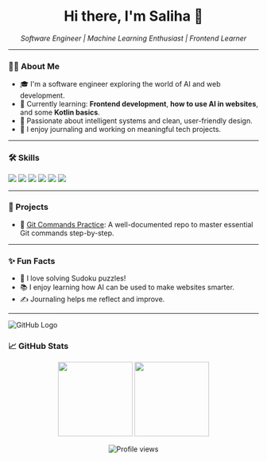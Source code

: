 <h1 align="center">Hi there, I'm Saliha 👋</h1>

<p align="center">
  <em>Software Engineer | Machine Learning Enthusiast | Frontend Learner</em>
</p>

---

### 👩‍💻 About Me

- 🎓 I'm a software engineer exploring the world of AI and web development.
- 🌱 Currently learning: **Frontend development**, **how to use AI in websites**, and some **Kotlin basics**.
- 🧠 Passionate about intelligent systems and clean, user-friendly design.
- 📓 I enjoy journaling and working on meaningful tech projects.

---

### 🛠️ Skills

<p>
  <img src="https://img.shields.io/badge/Python-3776AB?style=flat&logo=python&logoColor=white" />
  <img src="https://img.shields.io/badge/Machine%20Learning-FF6F00?style=flat&logo=scikit-learn&logoColor=white" />
  <img src="https://img.shields.io/badge/HTML5-E34F26?style=flat&logo=html5&logoColor=white" />
  <img src="https://img.shields.io/badge/CSS3-1572B6?style=flat&logo=css3&logoColor=white" />
  <img src="https://img.shields.io/badge/JavaScript-F7DF1E?style=flat&logo=javascript&logoColor=black" />
  <img src="https://img.shields.io/badge/React-61DAFB?style=flat&logo=react&logoColor=black" />
</p>

---

### 📂 Projects

- 🔗 [Git Commands Practice](https://github.com/Saliha-1111/git-commands-practice): A well-documented repo to master essential Git commands step-by-step.

---

### ✨ Fun Facts

- 🧩 I love solving Sudoku puzzles!
- 📚 I enjoy learning how AI can be used to make websites smarter.
- ✍️ Journaling helps me reflect and improve.

---

![GitHub Logo](https://github.githubassets.com/images/modules/logos_page/GitHub-Mark.png)


### 📈 GitHub Stats


<p align="center">
  <img src="https://github-readme-stats.vercel.app/api?username=Saliha-1111&show_icons=true&theme=tokyonight" height="150"/>
  <img src="https://github-readme-stats.vercel.app/api/top-langs/?username=Saliha-1111&layout=compact&theme=tokyonight" height="150"/>
</p>


<p align="center">
  <img src="https://komarev.com/ghpvc/?username=Saliha-1111&color=blue" alt="Profile views" />
</p>
